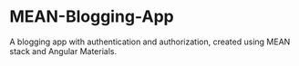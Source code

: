 # MEAN-Blogging-App

A blogging app with authentication and authorization, created using MEAN stack and Angular Materials.
